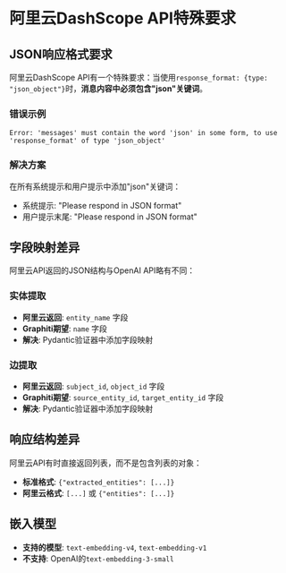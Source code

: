 # 阿里云DashScope API特殊要求

## JSON响应格式要求
阿里云DashScope API有一个特殊要求：当使用`response_format: {type: "json_object"}`时，**消息内容中必须包含"json"关键词**。

### 错误示例
```
Error: 'messages' must contain the word 'json' in some form, to use 'response_format' of type 'json_object'
```

### 解决方案
在所有系统提示和用户提示中添加"json"关键词：
- 系统提示: "Please respond in JSON format"
- 用户提示末尾: "Please respond in JSON format"

## 字段映射差异
阿里云API返回的JSON结构与OpenAI API略有不同：

### 实体提取
- **阿里云返回**: `entity_name` 字段
- **Graphiti期望**: `name` 字段
- **解决**: Pydantic验证器中添加字段映射

### 边提取  
- **阿里云返回**: `subject_id`, `object_id` 字段
- **Graphiti期望**: `source_entity_id`, `target_entity_id` 字段
- **解决**: Pydantic验证器中添加字段映射

## 响应结构差异
阿里云API有时直接返回列表，而不是包含列表的对象：
- **标准格式**: `{"extracted_entities": [...]}`
- **阿里云格式**: `[...]` 或 `{"entities": [...]}`

## 嵌入模型
- **支持的模型**: `text-embedding-v4`, `text-embedding-v1`
- **不支持**: OpenAI的`text-embedding-3-small`